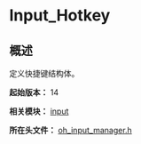 # Input_Hotkey

## 概述

定义快捷键结构体。

**起始版本：** 14

**相关模块：** [input](capi-input.md)

**所在头文件：** [oh_input_manager.h](capi-oh-input-manager-h.md)

